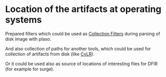 # Location of the artifacts at operating systems

Prepared filters which could be used as [Collection Filters](https://plaso.readthedocs.io/en/latest/sources/user/Collection-Filters.html#yaml-based-filter-file-format) during parsing of disk image with plaso.

And also collection of paths for another tools, which could be used for collection of artifacts from disk (like [CyLR](https://github.com/orlikoski/CyLR)).

Or it could be used also as source of locations of interesting files for DFIR (for example for surge).
